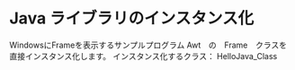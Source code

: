 # Java ライブラリのインスタンス化
  WindowsにFrameを表示するサンプルプログラム
  Awt　の　Frame　クラスを直接インスタンス化します。
  インスタンス化するクラス： HelloJava_Class 
